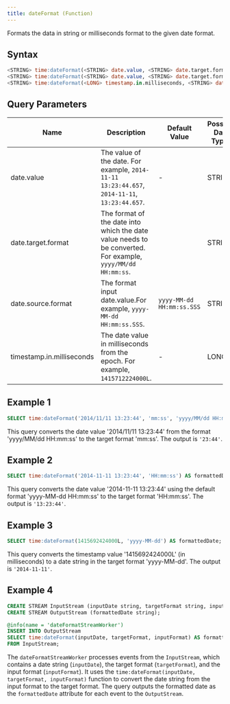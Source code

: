 ```yaml
---
title: dateFormat (Function)
---
```


Formats the data in string or milliseconds format to the given date format.

## Syntax

```sql
<STRING> time:dateFormat(<STRING> date.value, <STRING> date.target.format, <STRING> date.source.format)
<STRING> time:dateFormat(<STRING> date.value, <STRING> date.target.format)
<STRING> time:dateFormat(<LONG> timestamp.in.milliseconds, <STRING> date.target.format)
```

## Query Parameters

| Name | Description | Default Value | Possible Data Types | Optional | Dynamic |
|------|-------------|---------------|---------------------|----------|---------|
| date.value  | The value of the date. For example, `2014-11-11 13:23:44.657`, `2014-11-11`, `13:23:44.657`.  | -            | STRING| Yes      | Yes     |
| date.target.format        | The format of the date into which the date value needs to be converted. For example, `yyyy/MM/dd HH:mm:ss`. | | STRING| No       | Yes     |
| date.source.format        | The format input date.value.For example, `yyyy-MM-dd HH:mm:ss.SSS`.             | `yyyy-MM-dd HH:mm:ss.SSS` | STRING| Yes      | Yes     |
| timestamp.in.milliseconds | The date value in milliseconds from the epoch. For example, `1415712224000L`.   | -            | LONG  | Yes      | Yes     |

## Example 1

```sql
SELECT time:dateFormat('2014/11/11 13:23:44', 'mm:ss', 'yyyy/MM/dd HH:mm:ss') AS formattedDate;
```

This query converts the date value '2014/11/11 13:23:44' from the format 'yyyy/MM/dd HH:mm:ss' to the target format 'mm:ss'. The output is `'23:44'`.

## Example 2

```sql
SELECT time:dateFormat('2014-11-11 13:23:44', 'HH:mm:ss') AS formattedDate;
```

This query converts the date value '2014-11-11 13:23:44' using the default format 'yyyy-MM-dd HH:mm:ss' to the target format 'HH:mm:ss'. The output is `'13:23:44'`.

## Example 3

```sql
SELECT time:dateFormat(1415692424000L, 'yyyy-MM-dd') AS formattedDate;
```

This query converts the timestamp value '1415692424000L' (in milliseconds) to a date string in the target format 'yyyy-MM-dd'. The output is `'2014-11-11'`.

## Example 4

```sql
CREATE STREAM InputStream (inputDate string, targetFormat string, inputFormat string);
CREATE STREAM OutputStream (formattedDate string);

@info(name = 'dateFormatStreamWorker')
INSERT INTO OutputStream
SELECT time:dateFormat(inputDate, targetFormat, inputFormat) AS formattedDate
FROM InputStream;
```

The `dateFormatStreamWorker` processes events from the `InputStream`, which contains a date string (`inputDate`), the target format (`targetFormat`), and the input format (`inputFormat`). It uses the `time:dateFormat(inputDate, targetFormat, inputFormat)` function to convert the date string from the input format to the target format. The query outputs the formatted date as the `formattedDate` attribute for each event to the `OutputStream`.
